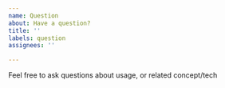 ```yaml
---
name: Question
about: Have a question?
title: ''
labels: question
assignees: ''

---
```


Feel free to ask questions about usage, or related concept/tech
